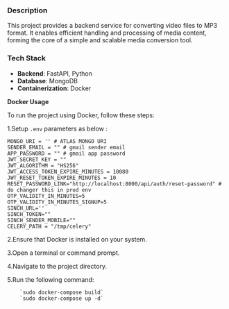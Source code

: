 ### **Description**

This project provides a backend service for converting video files to MP3 format. It enables efficient handling and processing of media content, forming the core of a simple and scalable media conversion tool.

### **Tech Stack**

* **Backend**: FastAPI, Python
* **Database**: MongoDB
* **Containerization**: Docker

**Docker Usage**

To run the project using Docker, follow these steps:

1.Setup `.env` parameters as below :


```
MONGO_URI = '' # ATLAS MONGO URI
SENDER_EMAIL = "" # gmail sender email
APP_PASSWORD = "" # gmail app password
JWT_SECRET_KEY = ""
JWT_ALGORITHM = "HS256"
JWT_ACCESS_TOKEN_EXPIRE_MINUTES = 10080
JWT_RESET_TOKEN_EXPIRE_MINUTES = 10
RESET_PASSWORD_LINK="http://localhost:8000/api/auth/reset-password" # do changer this in prod env
OTP_VALIDITY_IN_MINUTES=5
OTP_VALIDITY_IN_MINUTES_SIGNUP=5
SINCH_URL=''
SINCH_TOKEN=""
SINCH_SENDER_MOBILE=""
CELERY_PATH = "/tmp/celery"
```

2.Ensure that Docker is installed on your system.

3.Open a terminal or command prompt.

4.Navigate to the project directory.

5.Run the following command:

		`sudo docker-compose build`
		`sudo docker-compose up -d`
